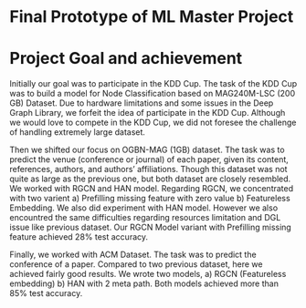 # Final Prototype of ML Master Project

# Project Goal and achievement
Initially our goal was to participate in the KDD Cup. The task of the KDD Cup was to build a model for Node Classification based on MAG240M-LSC (200 GB) Dataset. Due to hardware limitations and some issues in the Deep Graph Library, we forfeit the idea of participate in the KDD Cup. Although we would love to compete in the KDD Cup, we did not foresee the challenge of handling extremely large dataset.  

Then we shifted our focus on OGBN-MAG (1GB) dataset. The task was to predict the venue (conference or journal) of each paper, given its content, references, authors, and authors’ affiliations. Though this dataset was not quite as large as the previous one, but both dataset are closely resembled. We worked with RGCN and HAN model. Regarding RGCN, we concentrated with two varient a) Prefilling missing feature with zero value b) Featureless Embedding. We also did experiment with HAN model. However we also encountred the same difficulties regarding resources limitation and DGL issue like previous dataset. Our RGCN Model variant with Prefilling missing feature achieved 28% test accuracy.

Finally, we worked with ACM Dataset. The task was to predict the conference of a paper. Compared to two previous dataset, here we achieved fairly good results. We wrote two models, a) RGCN (Featureless embedding) b) HAN with 2 meta path. Both models achieved more than 85% test accuracy.  

